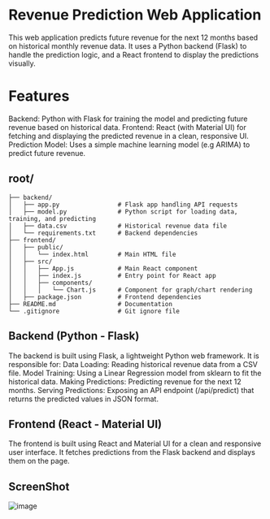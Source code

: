 # Revenue Prediction Web Application
This web application predicts future revenue for the next 12 months based on historical monthly revenue data. It uses a Python backend (Flask) to handle the prediction logic, and a React frontend to display the predictions visually.

# Features
Backend: Python with Flask for training the model and predicting future revenue based on historical data.
Frontend: React (with Material UI) for fetching and displaying the predicted revenue in a clean, responsive UI.
Prediction Model: Uses a simple machine learning model (e.g ARIMA) to predict future revenue.
## root/
```
├── backend/
│   ├── app.py                # Flask app handling API requests
│   ├── model.py              # Python script for loading data, training, and predicting
│   ├── data.csv              # Historical revenue data file
│   └── requirements.txt      # Backend dependencies
├── frontend/
│   ├── public/
│   │   └── index.html        # Main HTML file
│   ├── src/
│   │   ├── App.js            # Main React component
│   │   ├── index.js          # Entry point for React app
│   │   ├── components/
│   │   │   └── Chart.js      # Component for graph/chart rendering
│   ├── package.json          # Frontend dependencies
├── README.md                 # Documentation
└── .gitignore                # Git ignore file
```

## Backend (Python - Flask)
The backend is built using Flask, a lightweight Python web framework. It is responsible for:
Data Loading: Reading historical revenue data from a CSV file.
Model Training: Using a Linear Regression model from sklearn to fit the historical data.
Making Predictions: Predicting revenue for the next 12 months.
Serving Predictions: Exposing an API endpoint (/api/predict) that returns the predicted values in JSON format.

## Frontend (React - Material UI)
The frontend is built using React and Material UI for a clean and responsive user interface. It fetches predictions from the Flask backend and displays them on the page.

## ScreenShot

![image](https://github.com/user-attachments/assets/ae2fb43f-3022-4107-a185-34d347c5f3a3)

